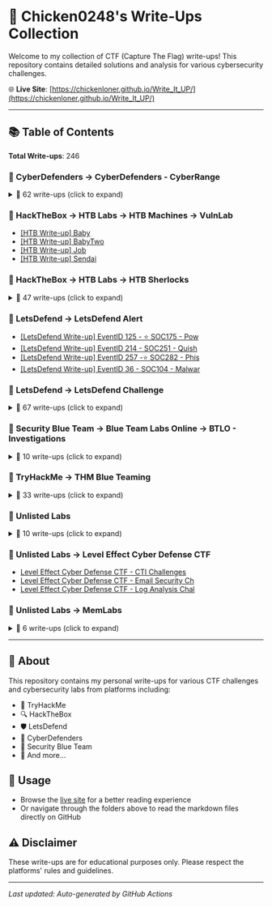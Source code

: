 # 🔐 Chicken0248's Write-Ups Collection

Welcome to my collection of CTF (Capture The Flag) write-ups! This repository contains detailed solutions and analysis for various cybersecurity challenges.

🌐 **Live Site**: [https://chickenloner.github.io/Write_It_UP/](https://chickenloner.github.io/Write_It_UP/)

---

## 📚 Table of Contents

**Total Write-ups**: 246

### 📁 CyberDefenders → CyberDefenders - CyberRange

<details>
<summary>📝 62 write-ups (click to expand)</summary>

- [[CyberDefenders Write-up] 3CX Supply Chain](CyberDefenders/CyberDefenders%20-%20CyberRange/%5BCyberDefenders%20Write-up%5D%203CX%20Supply%20Chain.md)
- [[CyberDefenders Write-up] Acoustic](CyberDefenders/CyberDefenders%20-%20CyberRange/%5BCyberDefenders%20Write-up%5D%20Acoustic.md)
- [[CyberDefenders Write-up] AfricanFalls](CyberDefenders/CyberDefenders%20-%20CyberRange/%5BCyberDefenders%20Write-up%5D%20AfricanFalls.md)
- [[CyberDefenders Write-up] AndroidBreach](CyberDefenders/CyberDefenders%20-%20CyberRange/%5BCyberDefenders%20Write-up%5D%20AndroidBreach.md)
- [[CyberDefenders Write-up] Andromeda Bot](CyberDefenders/CyberDefenders%20-%20CyberRange/%5BCyberDefenders%20Write-up%5D%20Andromeda%20Bot.md)
- [[CyberDefenders Write-up] BankingTroubles](CyberDefenders/CyberDefenders%20-%20CyberRange/%5BCyberDefenders%20Write-up%5D%20BankingTroubles.md)
- [[CyberDefenders Write-up] BlackEnergy](CyberDefenders/CyberDefenders%20-%20CyberRange/%5BCyberDefenders%20Write-up%5D%20BlackEnergy.md)
- [[CyberDefenders Write-up] BlueSky Ransomware](CyberDefenders/CyberDefenders%20-%20CyberRange/%5BCyberDefenders%20Write-up%5D%20BlueSky%20Ransomware.md)
- [[CyberDefenders Write-up] Brave](CyberDefenders/CyberDefenders%20-%20CyberRange/%5BCyberDefenders%20Write-up%5D%20Brave.md)
- [[CyberDefenders Write-up] DeepDive](CyberDefenders/CyberDefenders%20-%20CyberRange/%5BCyberDefenders%20Write-up%5D%20DeepDive.md)
- [[CyberDefenders Write-up] DumpMe](CyberDefenders/CyberDefenders%20-%20CyberRange/%5BCyberDefenders%20Write-up%5D%20DumpMe.md)
- [[CyberDefenders Write-up] Emprisa Maldoc](CyberDefenders/CyberDefenders%20-%20CyberRange/%5BCyberDefenders%20Write-up%5D%20Emprisa%20Maldoc.md)
- [[CyberDefenders Write-up] EscapeRoom](CyberDefenders/CyberDefenders%20-%20CyberRange/%5BCyberDefenders%20Write-up%5D%20EscapeRoom.md)
- [[CyberDefenders Write-up] FakeGPT](CyberDefenders/CyberDefenders%20-%20CyberRange/%5BCyberDefenders%20Write-up%5D%20FakeGPT.md)
- [[CyberDefenders Write-up] Fog Ransomware](CyberDefenders/CyberDefenders%20-%20CyberRange/%5BCyberDefenders%20Write-up%5D%20Fog%20Ransomware.md)
- [[CyberDefenders Write-up] GetPDF](CyberDefenders/CyberDefenders%20-%20CyberRange/%5BCyberDefenders%20Write-up%5D%20GetPDF.md)
- [[CyberDefenders Write-up] GoldenSpray](CyberDefenders/CyberDefenders%20-%20CyberRange/%5BCyberDefenders%20Write-up%5D%20GoldenSpray.md)
- [[CyberDefenders Write-up] GrabThePhisher](CyberDefenders/CyberDefenders%20-%20CyberRange/%5BCyberDefenders%20Write-up%5D%20GrabThePhisher.md)
- [[CyberDefenders Write-up] Hacked](CyberDefenders/CyberDefenders%20-%20CyberRange/%5BCyberDefenders%20Write-up%5D%20Hacked.md)
- [[CyberDefenders Write-up] Hammered](CyberDefenders/CyberDefenders%20-%20CyberRange/%5BCyberDefenders%20Write-up%5D%20Hammered.md)
- [[CyberDefenders Write-up] HawkEye](CyberDefenders/CyberDefenders%20-%20CyberRange/%5BCyberDefenders%20Write-up%5D%20HawkEye.md)
- [[CyberDefenders Write-up] HireMe](CyberDefenders/CyberDefenders%20-%20CyberRange/%5BCyberDefenders%20Write-up%5D%20HireMe.md)
- [[CyberDefenders Write-up] IcedID](CyberDefenders/CyberDefenders%20-%20CyberRange/%5BCyberDefenders%20Write-up%5D%20IcedID.md)
- [[CyberDefenders Write-up] IcedID 2](CyberDefenders/CyberDefenders%20-%20CyberRange/%5BCyberDefenders%20Write-up%5D%20IcedID%202.md)
- [[CyberDefenders Write-up] Injector](CyberDefenders/CyberDefenders%20-%20CyberRange/%5BCyberDefenders%20Write-up%5D%20Injector.md)
- [[CyberDefenders Write-up] Insider](CyberDefenders/CyberDefenders%20-%20CyberRange/%5BCyberDefenders%20Write-up%5D%20Insider.md)
- [[CyberDefenders Write-up] Kerberoasted](CyberDefenders/CyberDefenders%20-%20CyberRange/%5BCyberDefenders%20Write-up%5D%20Kerberoasted.md)
- [[CyberDefenders Write-up] Lespion](CyberDefenders/CyberDefenders%20-%20CyberRange/%5BCyberDefenders%20Write-up%5D%20Lespion.md)
- [[CyberDefenders Write-up] MSIXPhish](CyberDefenders/CyberDefenders%20-%20CyberRange/%5BCyberDefenders%20Write-up%5D%20MSIXPhish.md)
- [[CyberDefenders Write-up] MalDoc101](CyberDefenders/CyberDefenders%20-%20CyberRange/%5BCyberDefenders%20Write-up%5D%20MalDoc101.md)
- [[CyberDefenders Write-up] MeteorHit](CyberDefenders/CyberDefenders%20-%20CyberRange/%5BCyberDefenders%20Write-up%5D%20MeteorHit.md)
- [[CyberDefenders Write-up] MrGamer](CyberDefenders/CyberDefenders%20-%20CyberRange/%5BCyberDefenders%20Write-up%5D%20MrGamer.md)
- [[CyberDefenders Write-up] MrRobot](CyberDefenders/CyberDefenders%20-%20CyberRange/%5BCyberDefenders%20Write-up%5D%20MrRobot.md)
- [[CyberDefenders Write-up] NintendoHunt](CyberDefenders/CyberDefenders%20-%20CyberRange/%5BCyberDefenders%20Write-up%5D%20NintendoHunt.md)
- [[CyberDefenders Write-up] NukeTheBrowser](CyberDefenders/CyberDefenders%20-%20CyberRange/%5BCyberDefenders%20Write-up%5D%20NukeTheBrowser.md)
- [[CyberDefenders Write-up] Obfuscated](CyberDefenders/CyberDefenders%20-%20CyberRange/%5BCyberDefenders%20Write-up%5D%20Obfuscated.md)
- [[CyberDefenders Write-up] Oski](CyberDefenders/CyberDefenders%20-%20CyberRange/%5BCyberDefenders%20Write-up%5D%20Oski.md)
- [[CyberDefenders Write-up] PacketMaze](CyberDefenders/CyberDefenders%20-%20CyberRange/%5BCyberDefenders%20Write-up%5D%20PacketMaze.md)
- [[CyberDefenders Write-up] PhishStrike](CyberDefenders/CyberDefenders%20-%20CyberRange/%5BCyberDefenders%20Write-up%5D%20PhishStrike.md)
- [[CyberDefenders Write-up] Phobos](CyberDefenders/CyberDefenders%20-%20CyberRange/%5BCyberDefenders%20Write-up%5D%20Phobos.md)
- [[CyberDefenders Write-up] PoisonedCredentials](CyberDefenders/CyberDefenders%20-%20CyberRange/%5BCyberDefenders%20Write-up%5D%20PoisonedCredentials.md)
- [[CyberDefenders Write-up] PsExec Hunt](CyberDefenders/CyberDefenders%20-%20CyberRange/%5BCyberDefenders%20Write-up%5D%20PsExec%20Hunt.md)
- [[CyberDefenders Write-up] QBot](CyberDefenders/CyberDefenders%20-%20CyberRange/%5BCyberDefenders%20Write-up%5D%20QBot.md)
- [[CyberDefenders Write-up] Ramnit](CyberDefenders/CyberDefenders%20-%20CyberRange/%5BCyberDefenders%20Write-up%5D%20Ramnit.md)
- [[CyberDefenders Write-up] Red Stealer](CyberDefenders/CyberDefenders%20-%20CyberRange/%5BCyberDefenders%20Write-up%5D%20Red%20Stealer.md)
- [[CyberDefenders Write-up] RedLine](CyberDefenders/CyberDefenders%20-%20CyberRange/%5BCyberDefenders%20Write-up%5D%20RedLine.md)
- [[CyberDefenders Write-up] Reveal](CyberDefenders/CyberDefenders%20-%20CyberRange/%5BCyberDefenders%20Write-up%5D%20Reveal.md)
- [[CyberDefenders Write-up] Seized](CyberDefenders/CyberDefenders%20-%20CyberRange/%5BCyberDefenders%20Write-up%5D%20Seized.md)
- [[CyberDefenders Write-up] ShadowRoast](CyberDefenders/CyberDefenders%20-%20CyberRange/%5BCyberDefenders%20Write-up%5D%20ShadowRoast.md)
- [[CyberDefenders Write-up] SpottedInTheWild](CyberDefenders/CyberDefenders%20-%20CyberRange/%5BCyberDefenders%20Write-up%5D%20SpottedInTheWild.md)
- [[CyberDefenders Write-up] Sysinternals](CyberDefenders/CyberDefenders%20-%20CyberRange/%5BCyberDefenders%20Write-up%5D%20Sysinternals.md)
- [[CyberDefenders Write-up] T1197](CyberDefenders/CyberDefenders%20-%20CyberRange/%5BCyberDefenders%20Write-up%5D%20T1197.md)
- [[CyberDefenders Write-up] The Crime](CyberDefenders/CyberDefenders%20-%20CyberRange/%5BCyberDefenders%20Write-up%5D%20The%20Crime.md)
- [[CyberDefenders Write-up] Tomcat Takeover](CyberDefenders/CyberDefenders%20-%20CyberRange/%5BCyberDefenders%20Write-up%5D%20Tomcat%20Takeover.md)
- [[CyberDefenders Write-up] Trigona Ransomware](CyberDefenders/CyberDefenders%20-%20CyberRange/%5BCyberDefenders%20Write-up%5D%20Trigona%20Ransomware.md)
- [[CyberDefenders Write-up] Ulysses](CyberDefenders/CyberDefenders%20-%20CyberRange/%5BCyberDefenders%20Write-up%5D%20Ulysses.md)
- [[CyberDefenders Write-up] UnPackMe](CyberDefenders/CyberDefenders%20-%20CyberRange/%5BCyberDefenders%20Write-up%5D%20UnPackMe.md)
- [[CyberDefenders Write-up] Web Investigation](CyberDefenders/CyberDefenders%20-%20CyberRange/%5BCyberDefenders%20Write-up%5D%20Web%20Investigation.md)
- [[CyberDefenders Write-up] WebStrike](CyberDefenders/CyberDefenders%20-%20CyberRange/%5BCyberDefenders%20Write-up%5D%20WebStrike.md)
- [[CyberDefenders Write-up] WireDive](CyberDefenders/CyberDefenders%20-%20CyberRange/%5BCyberDefenders%20Write-up%5D%20WireDive.md)
- [[CyberDefenders Write-up] XLM Macros](CyberDefenders/CyberDefenders%20-%20CyberRange/%5BCyberDefenders%20Write-up%5D%20XLM%20Macros.md)
- [[CyberDefenders Write-up] Yellow RAT](CyberDefenders/CyberDefenders%20-%20CyberRange/%5BCyberDefenders%20Write-up%5D%20Yellow%20RAT.md)

</details>

### 📁 HackTheBox → HTB Labs → HTB Machines → VulnLab

- [[HTB Write-up] Baby](HackTheBox/HTB%20Labs/HTB%20Machines/VulnLab/%5BHTB%20Write-up%5D%20Baby.md)
- [[HTB Write-up] BabyTwo](HackTheBox/HTB%20Labs/HTB%20Machines/VulnLab/%5BHTB%20Write-up%5D%20BabyTwo.md)
- [[HTB Write-up] Job](HackTheBox/HTB%20Labs/HTB%20Machines/VulnLab/%5BHTB%20Write-up%5D%20Job.md)
- [[HTB Write-up] Sendai](HackTheBox/HTB%20Labs/HTB%20Machines/VulnLab/%5BHTB%20Write-up%5D%20Sendai.md)

### 📁 HackTheBox → HTB Labs → HTB Sherlocks

<details>
<summary>📝 47 write-ups (click to expand)</summary>

- [[HTB Sherlocks Write-up] APTNightmare](HackTheBox/HTB%20Labs/HTB%20Sherlocks/%5BHTB%20Sherlocks%20Write-up%5D%20APTNightmare.md)
- [[HTB Sherlocks Write-up] APTNightmare-2](HackTheBox/HTB%20Labs/HTB%20Sherlocks/%5BHTB%20Sherlocks%20Write-up%5D%20APTNightmare-2.md)
- [[HTB Sherlocks Write-up] BFT](HackTheBox/HTB%20Labs/HTB%20Sherlocks/%5BHTB%20Sherlocks%20Write-up%5D%20BFT.md)
- [[HTB Sherlocks Write-up] BOughT](HackTheBox/HTB%20Labs/HTB%20Sherlocks/%5BHTB%20Sherlocks%20Write-up%5D%20BOughT.md)
- [[HTB Sherlocks Write-up] Brutus](HackTheBox/HTB%20Labs/HTB%20Sherlocks/%5BHTB%20Sherlocks%20Write-up%5D%20Brutus.md)
- [[HTB Sherlocks Write-up] Bumblebee](HackTheBox/HTB%20Labs/HTB%20Sherlocks/%5BHTB%20Sherlocks%20Write-up%5D%20Bumblebee.md)
- [[HTB Sherlocks Write-up] Campfire-1](HackTheBox/HTB%20Labs/HTB%20Sherlocks/%5BHTB%20Sherlocks%20Write-up%5D%20Campfire-1.md)
- [[HTB Sherlocks Write-up] Campfire-2](HackTheBox/HTB%20Labs/HTB%20Sherlocks/%5BHTB%20Sherlocks%20Write-up%5D%20Campfire-2.md)
- [[HTB Sherlocks Write-up] Compromised](HackTheBox/HTB%20Labs/HTB%20Sherlocks/%5BHTB%20Sherlocks%20Write-up%5D%20Compromised.md)
- [[HTB Sherlocks Write-up] Constellation](HackTheBox/HTB%20Labs/HTB%20Sherlocks/%5BHTB%20Sherlocks%20Write-up%5D%20Constellation.md)
- [[HTB Sherlocks Write-up] CrewCrow](HackTheBox/HTB%20Labs/HTB%20Sherlocks/%5BHTB%20Sherlocks%20Write-up%5D%20CrewCrow.md)
- [[HTB Sherlocks Write-up] CrownJewel-1](HackTheBox/HTB%20Labs/HTB%20Sherlocks/%5BHTB%20Sherlocks%20Write-up%5D%20CrownJewel-1.md)
- [[HTB Sherlocks Write-up] CrownJewel-2](HackTheBox/HTB%20Labs/HTB%20Sherlocks/%5BHTB%20Sherlocks%20Write-up%5D%20CrownJewel-2.md)
- [[HTB Sherlocks Write-up] Detroit becomes Human](HackTheBox/HTB%20Labs/HTB%20Sherlocks/%5BHTB%20Sherlocks%20Write-up%5D%20Detroit%20becomes%20Human.md)
- [[HTB Sherlocks Write-up] Heartbreaker-Continuum](HackTheBox/HTB%20Labs/HTB%20Sherlocks/%5BHTB%20Sherlocks%20Write-up%5D%20Heartbreaker-Continuum.md)
- [[HTB Sherlocks Write-up] Heartbreaker-Denouement](HackTheBox/HTB%20Labs/HTB%20Sherlocks/%5BHTB%20Sherlocks%20Write-up%5D%20Heartbreaker-Denouement.md)
- [[HTB Sherlocks Write-up] Hyperfiletable](HackTheBox/HTB%20Labs/HTB%20Sherlocks/%5BHTB%20Sherlocks%20Write-up%5D%20Hyperfiletable.md)
- [[HTB Sherlocks Write-up] Jingle Bell](HackTheBox/HTB%20Labs/HTB%20Sherlocks/%5BHTB%20Sherlocks%20Write-up%5D%20Jingle%20Bell.md)
- [[HTB Sherlocks Write-up] Jugglin](HackTheBox/HTB%20Labs/HTB%20Sherlocks/%5BHTB%20Sherlocks%20Write-up%5D%20Jugglin.md)
- [[HTB Sherlocks Write-up] Knock Knock](HackTheBox/HTB%20Labs/HTB%20Sherlocks/%5BHTB%20Sherlocks%20Write-up%5D%20Knock%20Knock.md)
- [[HTB Sherlocks Write-up] Litter](HackTheBox/HTB%20Labs/HTB%20Sherlocks/%5BHTB%20Sherlocks%20Write-up%5D%20Litter.md)
- [[HTB Sherlocks Write-up] Lockpick](HackTheBox/HTB%20Labs/HTB%20Sherlocks/%5BHTB%20Sherlocks%20Write-up%5D%20Lockpick.md)
- [[HTB Sherlocks Write-up] Logjammer](HackTheBox/HTB%20Labs/HTB%20Sherlocks/%5BHTB%20Sherlocks%20Write-up%5D%20Logjammer.md)
- [[HTB Sherlocks Write-up] Meerkat](HackTheBox/HTB%20Labs/HTB%20Sherlocks/%5BHTB%20Sherlocks%20Write-up%5D%20Meerkat.md)
- [[HTB Sherlocks Write-up] NeuroSync-D](HackTheBox/HTB%20Labs/HTB%20Sherlocks/%5BHTB%20Sherlocks%20Write-up%5D%20NeuroSync-D.md)
- [[HTB Sherlocks Write-up] Noted](HackTheBox/HTB%20Labs/HTB%20Sherlocks/%5BHTB%20Sherlocks%20Write-up%5D%20Noted.md)
- [[HTB Sherlocks Write-up] Noxious](HackTheBox/HTB%20Labs/HTB%20Sherlocks/%5BHTB%20Sherlocks%20Write-up%5D%20Noxious.md)
- [[HTB Sherlocks Write-up] Nubilum-2](HackTheBox/HTB%20Labs/HTB%20Sherlocks/%5BHTB%20Sherlocks%20Write-up%5D%20Nubilum-2.md)
- [[HTB Sherlocks Write-up] Nuts](HackTheBox/HTB%20Labs/HTB%20Sherlocks/%5BHTB%20Sherlocks%20Write-up%5D%20Nuts.md)
- [[HTB Sherlocks Write-up] OPTinselTrace24-3_ Blizza](HackTheBox/HTB%20Labs/HTB%20Sherlocks/%5BHTB%20Sherlocks%20Write-up%5D%20OPTinselTrace24-3_%20Blizza.md)
- [[HTB Sherlocks Write-up] OPTinselTrace24-4_ Neural](HackTheBox/HTB%20Labs/HTB%20Sherlocks/%5BHTB%20Sherlocks%20Write-up%5D%20OPTinselTrace24-4_%20Neural.md)
- [[HTB Sherlocks Write-up] OpSalwarKameez24-1_ Super](HackTheBox/HTB%20Labs/HTB%20Sherlocks/%5BHTB%20Sherlocks%20Write-up%5D%20OpSalwarKameez24-1_%20Super.md)
- [[HTB Sherlocks Write-up] OpSalwarKameez24-2_ Magic](HackTheBox/HTB%20Labs/HTB%20Sherlocks/%5BHTB%20Sherlocks%20Write-up%5D%20OpSalwarKameez24-2_%20Magic.md)
- [[HTB Sherlocks Write-up] OpSalwarKameez24-4_ Salsa](HackTheBox/HTB%20Labs/HTB%20Sherlocks/%5BHTB%20Sherlocks%20Write-up%5D%20OpSalwarKameez24-4_%20Salsa.md)
- [[HTB Sherlocks Write-up] OpTinselTrace24-1_ Sneaky](HackTheBox/HTB%20Labs/HTB%20Sherlocks/%5BHTB%20Sherlocks%20Write-up%5D%20OpTinselTrace24-1_%20Sneaky.md)
- [[HTB Sherlocks Write-up] Pikaptcha](HackTheBox/HTB%20Labs/HTB%20Sherlocks/%5BHTB%20Sherlocks%20Write-up%5D%20Pikaptcha.md)
- [[HTB Sherlocks Write-up] Psittaciformes](HackTheBox/HTB%20Labs/HTB%20Sherlocks/%5BHTB%20Sherlocks%20Write-up%5D%20Psittaciformes.md)
- [[HTB Sherlocks Write-up] Reaper](HackTheBox/HTB%20Labs/HTB%20Sherlocks/%5BHTB%20Sherlocks%20Write-up%5D%20Reaper.md)
- [[HTB Sherlocks Write-up] ReliableThreat](HackTheBox/HTB%20Labs/HTB%20Sherlocks/%5BHTB%20Sherlocks%20Write-up%5D%20ReliableThreat.md)
- [[HTB Sherlocks Write-up] RogueOne](HackTheBox/HTB%20Labs/HTB%20Sherlocks/%5BHTB%20Sherlocks%20Write-up%5D%20RogueOne.md)
- [[HTB Sherlocks Write-up] Takedown](HackTheBox/HTB%20Labs/HTB%20Sherlocks/%5BHTB%20Sherlocks%20Write-up%5D%20Takedown.md)
- [[HTB Sherlocks Write-up] TickTock](HackTheBox/HTB%20Labs/HTB%20Sherlocks/%5BHTB%20Sherlocks%20Write-up%5D%20TickTock.md)
- [[HTB Sherlocks Write-up] Tracer](HackTheBox/HTB%20Labs/HTB%20Sherlocks/%5BHTB%20Sherlocks%20Write-up%5D%20Tracer.md)
- [[HTB Sherlocks Write-up] Trent](HackTheBox/HTB%20Labs/HTB%20Sherlocks/%5BHTB%20Sherlocks%20Write-up%5D%20Trent.md)
- [[HTB Sherlocks Write-up] Ultimatum](HackTheBox/HTB%20Labs/HTB%20Sherlocks/%5BHTB%20Sherlocks%20Write-up%5D%20Ultimatum.md)
- [[HTB Sherlocks Write-up] Unit42](HackTheBox/HTB%20Labs/HTB%20Sherlocks/%5BHTB%20Sherlocks%20Write-up%5D%20Unit42.md)
- [[HTB Sherlocks Write-up] Unsupervised](HackTheBox/HTB%20Labs/HTB%20Sherlocks/%5BHTB%20Sherlocks%20Write-up%5D%20Unsupervised.md)

</details>

### 📁 LetsDefend → LetsDefend Alert

- [[LetsDefend Write-up] EventID 125 - ⭐ SOC175 - Pow](LetsDefend/LetsDefend%20Alert/%5BLetsDefend%20Write-up%5D%20EventID%20125%20-%20%E2%AD%90%20SOC175%20-%20Pow.md)
- [[LetsDefend Write-up] EventID 214 - SOC251 - Quish](LetsDefend/LetsDefend%20Alert/%5BLetsDefend%20Write-up%5D%20EventID%20214%20-%20SOC251%20-%20Quish.md)
- [[LetsDefend Write-up] EventID 257 -⭐ SOC282 - Phis](LetsDefend/LetsDefend%20Alert/%5BLetsDefend%20Write-up%5D%20EventID%20257%20-%E2%AD%90%20SOC282%20-%20Phis.md)
- [[LetsDefend Write-up] EventID 36 - SOC104 - Malwar](LetsDefend/LetsDefend%20Alert/%5BLetsDefend%20Write-up%5D%20EventID%2036%20-%20SOC104%20-%20Malwar.md)

### 📁 LetsDefend → LetsDefend Challenge

<details>
<summary>📝 67 write-ups (click to expand)</summary>

- [[LetsDefend Write-up] Agniane Stealer](LetsDefend/LetsDefend%20Challenge/%5BLetsDefend%20Write-up%5D%20Agniane%20Stealer.md)
- [[LetsDefend Write-up] AstasiaLoader](LetsDefend/LetsDefend%20Challenge/%5BLetsDefend%20Write-up%5D%20AstasiaLoader.md)
- [[LetsDefend Write-up] Batch Downloader](LetsDefend/LetsDefend%20Challenge/%5BLetsDefend%20Write-up%5D%20Batch%20Downloader.md)
- [[LetsDefend Write-up] Brute Force Attacks](LetsDefend/LetsDefend%20Challenge/%5BLetsDefend%20Write-up%5D%20Brute%20Force%20Attacks.md)
- [[LetsDefend Write-up] Compromised Chat Server](LetsDefend/LetsDefend%20Challenge/%5BLetsDefend%20Write-up%5D%20Compromised%20Chat%20Server.md)
- [[LetsDefend Write-up] Compromised ICS Device](LetsDefend/LetsDefend%20Challenge/%5BLetsDefend%20Write-up%5D%20Compromised%20ICS%20Device.md)
- [[LetsDefend Write-up] Compromised Network Printer](LetsDefend/LetsDefend%20Challenge/%5BLetsDefend%20Write-up%5D%20Compromised%20Network%20Printer.md)
- [[LetsDefend Write-up] Confluence CVE-2023-22527](LetsDefend/LetsDefend%20Challenge/%5BLetsDefend%20Write-up%5D%20Confluence%20CVE-2023-22527.md)
- [[LetsDefend Write-up] DLL Stealer](LetsDefend/LetsDefend%20Challenge/%5BLetsDefend%20Write-up%5D%20DLL%20Stealer.md)
- [[LetsDefend Write-up] Disclose The Agent](LetsDefend/LetsDefend%20Challenge/%5BLetsDefend%20Write-up%5D%20Disclose%20The%20Agent.md)
- [[LetsDefend Write-up] Discord Forensics](LetsDefend/LetsDefend%20Challenge/%5BLetsDefend%20Write-up%5D%20Discord%20Forensics.md)
- [[LetsDefend Write-up] Downloader](LetsDefend/LetsDefend%20Challenge/%5BLetsDefend%20Write-up%5D%20Downloader.md)
- [[LetsDefend Write-up] Email Analysis](LetsDefend/LetsDefend%20Challenge/%5BLetsDefend%20Write-up%5D%20Email%20Analysis.md)
- [[LetsDefend Write-up] Excel 4.0 Macros](LetsDefend/LetsDefend%20Challenge/%5BLetsDefend%20Write-up%5D%20Excel%204.0%20Macros.md)
- [[LetsDefend Write-up] Golang Ransomware](LetsDefend/LetsDefend%20Challenge/%5BLetsDefend%20Write-up%5D%20Golang%20Ransomware.md)
- [[LetsDefend Write-up] Http Basic Auth](LetsDefend/LetsDefend%20Challenge/%5BLetsDefend%20Write-up%5D%20Http%20Basic%20Auth.md)
- [[LetsDefend Write-up] IcedID Malware Family](LetsDefend/LetsDefend%20Challenge/%5BLetsDefend%20Write-up%5D%20IcedID%20Malware%20Family.md)
- [[LetsDefend Write-up] ImageStegano](LetsDefend/LetsDefend%20Challenge/%5BLetsDefend%20Write-up%5D%20ImageStegano.md)
- [[LetsDefend Write-up] Infection with Cobalt Strike](LetsDefend/LetsDefend%20Challenge/%5BLetsDefend%20Write-up%5D%20Infection%20with%20Cobalt%20Strike.md)
- [[LetsDefend Write-up] Investigate Web Attack](LetsDefend/LetsDefend%20Challenge/%5BLetsDefend%20Write-up%5D%20Investigate%20Web%20Attack.md)
- [[LetsDefend Write-up] Java Shellcode](LetsDefend/LetsDefend%20Challenge/%5BLetsDefend%20Write-up%5D%20Java%20Shellcode.md)
- [[LetsDefend Write-up] Kernel Exploit](LetsDefend/LetsDefend%20Challenge/%5BLetsDefend%20Write-up%5D%20Kernel%20Exploit.md)
- [[LetsDefend Write-up] Kimsuky APT Group](LetsDefend/LetsDefend%20Challenge/%5BLetsDefend%20Write-up%5D%20Kimsuky%20APT%20Group.md)
- [[LetsDefend Write-up] Linux Disk Forensics](LetsDefend/LetsDefend%20Challenge/%5BLetsDefend%20Write-up%5D%20Linux%20Disk%20Forensics.md)
- [[LetsDefend Write-up] Linux Forensics](LetsDefend/LetsDefend%20Challenge/%5BLetsDefend%20Write-up%5D%20Linux%20Forensics.md)
- [[LetsDefend Write-up] Linux Memory Forensics](LetsDefend/LetsDefend%20Challenge/%5BLetsDefend%20Write-up%5D%20Linux%20Memory%20Forensics.md)
- [[LetsDefend Write-up] LockBit](LetsDefend/LetsDefend%20Challenge/%5BLetsDefend%20Write-up%5D%20LockBit.md)
- [[LetsDefend Write-up] Log Analysis With Sysmon](LetsDefend/LetsDefend%20Challenge/%5BLetsDefend%20Write-up%5D%20Log%20Analysis%20With%20Sysmon.md)
- [[LetsDefend Write-up] MSHTML](LetsDefend/LetsDefend%20Challenge/%5BLetsDefend%20Write-up%5D%20MSHTML.md)
- [[LetsDefend Write-up] Malicious AutoIT](LetsDefend/LetsDefend%20Challenge/%5BLetsDefend%20Write-up%5D%20Malicious%20AutoIT.md)
- [[LetsDefend Write-up] Malicious Chrome Extension](LetsDefend/LetsDefend%20Challenge/%5BLetsDefend%20Write-up%5D%20Malicious%20Chrome%20Extension.md)
- [[LetsDefend Write-up] Malicious Doc](LetsDefend/LetsDefend%20Challenge/%5BLetsDefend%20Write-up%5D%20Malicious%20Doc.md)
- [[LetsDefend Write-up] Malicious VBA](LetsDefend/LetsDefend%20Challenge/%5BLetsDefend%20Write-up%5D%20Malicious%20VBA.md)
- [[LetsDefend Write-up] Malicious Web Traffic Analys](LetsDefend/LetsDefend%20Challenge/%5BLetsDefend%20Write-up%5D%20Malicious%20Web%20Traffic%20Analys.md)
- [[LetsDefend Write-up] Malicious WordPress Plugin](LetsDefend/LetsDefend%20Challenge/%5BLetsDefend%20Write-up%5D%20Malicious%20WordPress%20Plugin.md)
- [[LetsDefend Write-up] Memory Analysis](LetsDefend/LetsDefend%20Challenge/%5BLetsDefend%20Write-up%5D%20Memory%20Analysis.md)
- [[LetsDefend Write-up] NTFS Forensics](LetsDefend/LetsDefend%20Challenge/%5BLetsDefend%20Write-up%5D%20NTFS%20Forensics.md)
- [[LetsDefend Write-up] Obfuscated JavaScript](LetsDefend/LetsDefend%20Challenge/%5BLetsDefend%20Write-up%5D%20Obfuscated%20JavaScript.md)
- [[LetsDefend Write-up] Obfuscated RAT](LetsDefend/LetsDefend%20Challenge/%5BLetsDefend%20Write-up%5D%20Obfuscated%20RAT.md)
- [[LetsDefend Write-up] PCAP Analysis](LetsDefend/LetsDefend%20Challenge/%5BLetsDefend%20Write-up%5D%20PCAP%20Analysis.md)
- [[LetsDefend Write-up] PDF Analysis](LetsDefend/LetsDefend%20Challenge/%5BLetsDefend%20Write-up%5D%20PDF%20Analysis.md)
- [[LetsDefend Write-up] PDFURI](LetsDefend/LetsDefend%20Challenge/%5BLetsDefend%20Write-up%5D%20PDFURI.md)
- [[LetsDefend Write-up] PHP-CGI (CVE-2024-4577)](LetsDefend/LetsDefend%20Challenge/%5BLetsDefend%20Write-up%5D%20PHP-CGI%20%28CVE-2024-4577%29.md)
- [[LetsDefend Write-up] Phishing Email](LetsDefend/LetsDefend%20Challenge/%5BLetsDefend%20Write-up%5D%20Phishing%20Email.md)
- [[LetsDefend Write-up] Port Scan Activity](LetsDefend/LetsDefend%20Challenge/%5BLetsDefend%20Write-up%5D%20Port%20Scan%20Activity.md)
- [[LetsDefend Write-up] PowerShell Script](LetsDefend/LetsDefend%20Challenge/%5BLetsDefend%20Write-up%5D%20PowerShell%20Script.md)
- [[LetsDefend Write-up] Presentation As a Malware](LetsDefend/LetsDefend%20Challenge/%5BLetsDefend%20Write-up%5D%20Presentation%20As%20a%20Malware.md)
- [[LetsDefend Write-up] PrintNightmare](LetsDefend/LetsDefend%20Challenge/%5BLetsDefend%20Write-up%5D%20PrintNightmare.md)
- [[LetsDefend Write-up] QakBot Malware](LetsDefend/LetsDefend%20Challenge/%5BLetsDefend%20Write-up%5D%20QakBot%20Malware.md)
- [[LetsDefend Write-up] Ransomware Attack](LetsDefend/LetsDefend%20Challenge/%5BLetsDefend%20Write-up%5D%20Ransomware%20Attack.md)
- [[LetsDefend Write-up] RegistryHive](LetsDefend/LetsDefend%20Challenge/%5BLetsDefend%20Write-up%5D%20RegistryHive.md)
- [[LetsDefend Write-up] Remote Working](LetsDefend/LetsDefend%20Challenge/%5BLetsDefend%20Write-up%5D%20Remote%20Working.md)
- [[LetsDefend Write-up] Revenge RAT](LetsDefend/LetsDefend%20Challenge/%5BLetsDefend%20Write-up%5D%20Revenge%20RAT.md)
- [[LetsDefend Write-up] Serpent Stealer](LetsDefend/LetsDefend%20Challenge/%5BLetsDefend%20Write-up%5D%20Serpent%20Stealer.md)
- [[LetsDefend Write-up] Shellshock Attack](LetsDefend/LetsDefend%20Challenge/%5BLetsDefend%20Write-up%5D%20Shellshock%20Attack.md)
- [[LetsDefend Write-up] Suspicious Browser Extension](LetsDefend/LetsDefend%20Challenge/%5BLetsDefend%20Write-up%5D%20Suspicious%20Browser%20Extension.md)
- [[LetsDefend Write-up] Suspicious Python Package](LetsDefend/LetsDefend%20Challenge/%5BLetsDefend%20Write-up%5D%20Suspicious%20Python%20Package.md)
- [[LetsDefend Write-up] TeamViewer Forensics](LetsDefend/LetsDefend%20Challenge/%5BLetsDefend%20Write-up%5D%20TeamViewer%20Forensics.md)
- [[LetsDefend Write-up] Upstyle Backdoor](LetsDefend/LetsDefend%20Challenge/%5BLetsDefend%20Write-up%5D%20Upstyle%20Backdoor.md)
- [[LetsDefend Write-up] WannaCry Ransomware](LetsDefend/LetsDefend%20Challenge/%5BLetsDefend%20Write-up%5D%20WannaCry%20Ransomware.md)
- [[LetsDefend Write-up] WinRAR 0-Day](LetsDefend/LetsDefend%20Challenge/%5BLetsDefend%20Write-up%5D%20WinRAR%200-Day.md)
- [[LetsDefend Write-up] Windows Memory Dump](LetsDefend/LetsDefend%20Challenge/%5BLetsDefend%20Write-up%5D%20Windows%20Memory%20Dump.md)
- [[LetsDefend Write-up] Windows Registry](LetsDefend/LetsDefend%20Challenge/%5BLetsDefend%20Write-up%5D%20Windows%20Registry.md)
- [[LetsDefend Write-up] Windows Theme Spoofing](LetsDefend/LetsDefend%20Challenge/%5BLetsDefend%20Write-up%5D%20Windows%20Theme%20Spoofing.md)
- [[LetsDefend Write-up] YARA Rule](LetsDefend/LetsDefend%20Challenge/%5BLetsDefend%20Write-up%5D%20YARA%20Rule.md)
- [[LetsDefend Write-up] cl0p Malware](LetsDefend/LetsDefend%20Challenge/%5BLetsDefend%20Write-up%5D%20cl0p%20Malware.md)
- [[LetsDefend Write-up] macOS Malware](LetsDefend/LetsDefend%20Challenge/%5BLetsDefend%20Write-up%5D%20macOS%20Malware.md)

</details>

### 📁 Security Blue Team → Blue Team Labs Online → BTLO - Investigations

<details>
<summary>📝 10 write-ups (click to expand)</summary>

- [[BTLO Write-up] Aspen](Security%20Blue%20Team/Blue%20Team%20Labs%20Online/BTLO%20-%20Investigations/%5BBTLO%20Write-up%5D%20Aspen.md)
- [[BTLO Write-up] Deep Freeze](Security%20Blue%20Team/Blue%20Team%20Labs%20Online/BTLO%20-%20Investigations/%5BBTLO%20Write-up%5D%20Deep%20Freeze.md)
- [[BTLO Write-up] Haunted](Security%20Blue%20Team/Blue%20Team%20Labs%20Online/BTLO%20-%20Investigations/%5BBTLO%20Write-up%5D%20Haunted.md)
- [[BTLO Write-up] Krampus](Security%20Blue%20Team/Blue%20Team%20Labs%20Online/BTLO%20-%20Investigations/%5BBTLO%20Write-up%5D%20Krampus.md)
- [[BTLO Write-up] Masquerade](Security%20Blue%20Team/Blue%20Team%20Labs%20Online/BTLO%20-%20Investigations/%5BBTLO%20Write-up%5D%20Masquerade.md)
- [[BTLO Write-up] Nonyx](Security%20Blue%20Team/Blue%20Team%20Labs%20Online/BTLO%20-%20Investigations/%5BBTLO%20Write-up%5D%20Nonyx.md)
- [[BTLO Write-up] Ozarks](Security%20Blue%20Team/Blue%20Team%20Labs%20Online/BTLO%20-%20Investigations/%5BBTLO%20Write-up%5D%20Ozarks.md)
- [[BTLO Write-up] PikaBoo](Security%20Blue%20Team/Blue%20Team%20Labs%20Online/BTLO%20-%20Investigations/%5BBTLO%20Write-up%5D%20PikaBoo.md)
- [[BTLO Write-up] Typhon](Security%20Blue%20Team/Blue%20Team%20Labs%20Online/BTLO%20-%20Investigations/%5BBTLO%20Write-up%5D%20Typhon.md)
- [[Blue Team Labs Online Write-up] Countdown](Security%20Blue%20Team/Blue%20Team%20Labs%20Online/BTLO%20-%20Investigations/%5BBlue%20Team%20Labs%20Online%20Write-up%5D%20Countdown.md)

</details>

### 📁 TryHackMe → THM Blue Teaming

<details>
<summary>📝 33 write-ups (click to expand)</summary>

- [[THM Write-up] APIWizards Breach](TryHackMe/THM%20Blue%20Teaming/%5BTHM%20Write-up%5D%20APIWizards%20Breach.md)
- [[THM Write-up] Benign](TryHackMe/THM%20Blue%20Teaming/%5BTHM%20Write-up%5D%20Benign.md)
- [[THM Write-up] Blizzard](TryHackMe/THM%20Blue%20Teaming/%5BTHM%20Write-up%5D%20Blizzard.md)
- [[THM Write-up] Block](TryHackMe/THM%20Blue%20Teaming/%5BTHM%20Write-up%5D%20Block.md)
- [[THM Write-up] Boogeyman 1](TryHackMe/THM%20Blue%20Teaming/%5BTHM%20Write-up%5D%20Boogeyman%201.md)
- [[THM Write-up] Boogeyman 2](TryHackMe/THM%20Blue%20Teaming/%5BTHM%20Write-up%5D%20Boogeyman%202.md)
- [[THM Write-up] Boogeyman 3](TryHackMe/THM%20Blue%20Teaming/%5BTHM%20Write-up%5D%20Boogeyman%203.md)
- [[THM Write-up] Carnage](TryHackMe/THM%20Blue%20Teaming/%5BTHM%20Write-up%5D%20Carnage.md)
- [[THM Write-up] Dead End_](TryHackMe/THM%20Blue%20Teaming/%5BTHM%20Write-up%5D%20Dead%20End_.md)
- [[THM Write-up] Disgruntled](TryHackMe/THM%20Blue%20Teaming/%5BTHM%20Write-up%5D%20Disgruntled.md)
- [[THM Write-up] Disk Analysis & Autopsy](TryHackMe/THM%20Blue%20Teaming/%5BTHM%20Write-up%5D%20Disk%20Analysis%20%26%20Autopsy.md)
- [[THM Write-up] DiskFiltration](TryHackMe/THM%20Blue%20Teaming/%5BTHM%20Write-up%5D%20DiskFiltration.md)
- [[THM Write-up] Diskrupt](TryHackMe/THM%20Blue%20Teaming/%5BTHM%20Write-up%5D%20Diskrupt.md)
- [[THM Write-up] ExfilNode](TryHackMe/THM%20Blue%20Teaming/%5BTHM%20Write-up%5D%20ExfilNode.md)
- [[THM Write-up] Hunt Me I Payment Collectors](TryHackMe/THM%20Blue%20Teaming/%5BTHM%20Write-up%5D%20Hunt%20Me%20I%20Payment%20Collectors.md)
- [[THM Write-up] Investigating with Splunk](TryHackMe/THM%20Blue%20Teaming/%5BTHM%20Write-up%5D%20Investigating%20with%20Splunk.md)
- [[THM Write-up] IronShade](TryHackMe/THM%20Blue%20Teaming/%5BTHM%20Write-up%5D%20IronShade.md)
- [[THM Write-up] ItsyBitsy](TryHackMe/THM%20Blue%20Teaming/%5BTHM%20Write-up%5D%20ItsyBitsy.md)
- [[THM Write-up] Juicy Details](TryHackMe/THM%20Blue%20Teaming/%5BTHM%20Write-up%5D%20Juicy%20Details.md)
- [[THM Write-up] Memory Forensics](TryHackMe/THM%20Blue%20Teaming/%5BTHM%20Write-up%5D%20Memory%20Forensics.md)
- [[THM Write-up] New Hire Old Artifacts](TryHackMe/THM%20Blue%20Teaming/%5BTHM%20Write-up%5D%20New%20Hire%20Old%20Artifacts.md)
- [[THM Write-up] PS Eclipse](TryHackMe/THM%20Blue%20Teaming/%5BTHM%20Write-up%5D%20PS%20Eclipse.md)
- [[THM Write-up] ParrotPost Phishing Analysis](TryHackMe/THM%20Blue%20Teaming/%5BTHM%20Write-up%5D%20ParrotPost%20Phishing%20Analysis.md)
- [[THM Write-up] Phishing Analysis Tools (Case 1-3)](TryHackMe/THM%20Blue%20Teaming/%5BTHM%20Write-up%5D%20Phishing%20Analysis%20Tools%20%28Case%201-3%29.md)
- [[THM Write-up] REvil Corp](TryHackMe/THM%20Blue%20Teaming/%5BTHM%20Write-up%5D%20REvil%20Corp.md)
- [[THM Write-up] Retracted](TryHackMe/THM%20Blue%20Teaming/%5BTHM%20Write-up%5D%20Retracted.md)
- [[THM Write-up] Secret Recipe](TryHackMe/THM%20Blue%20Teaming/%5BTHM%20Write-up%5D%20Secret%20Recipe.md)
- [[THM Write-up] Slingshot](TryHackMe/THM%20Blue%20Teaming/%5BTHM%20Write-up%5D%20Slingshot.md)
- [[THM Write-up] Snapped Phish-ing Line](TryHackMe/THM%20Blue%20Teaming/%5BTHM%20Write-up%5D%20Snapped%20Phish-ing%20Line.md)
- [[THM Write-up] Tardigrade](TryHackMe/THM%20Blue%20Teaming/%5BTHM%20Write-up%5D%20Tardigrade.md)
- [[THM Write-up] Tempest](TryHackMe/THM%20Blue%20Teaming/%5BTHM%20Write-up%5D%20Tempest.md)
- [[THM Write-up] The Greenholt Phish](TryHackMe/THM%20Blue%20Teaming/%5BTHM%20Write-up%5D%20The%20Greenholt%20Phish.md)
- [[THM Write-up] Unattended](TryHackMe/THM%20Blue%20Teaming/%5BTHM%20Write-up%5D%20Unattended.md)

</details>

### 📁 Unlisted Labs

<details>
<summary>📝 10 write-ups (click to expand)</summary>

- [CyGenixCTF Write-up](Unlisted%20Labs/CyGenixCTF%20Write-up.md)
- [Cyber Range Thailand 2024 (Qualifier)](Unlisted%20Labs/Cyber%20Range%20Thailand%202024%20%28Qualifier%29.md)
- [Cyber Range Thailand 2024 [Final] - Review - No wr](Unlisted%20Labs/Cyber%20Range%20Thailand%202024%20%5BFinal%5D%20-%20Review%20-%20No%20wr.md)
- [CyberSpaceCTF 2024 - Memory (Forensic Challenge) -](Unlisted%20Labs/CyberSpaceCTF%202024%20-%20Memory%20%28Forensic%20Challenge%29%20-.md)
- [CyberSpaceCTF 2024 - Social Distancing (Forensic C](Unlisted%20Labs/CyberSpaceCTF%202024%20-%20Social%20Distancing%20%28Forensic%20C.md)
- [SPG Bloody Xmas CTF 2024 Incident & Rev](Unlisted%20Labs/SPG%20Bloody%20Xmas%20CTF%202024%20Incident%20%26%20Rev.md)
- [SPG Hackloween CTF 2024 Log and Incident](Unlisted%20Labs/SPG%20Hackloween%20CTF%202024%20Log%20and%20Incident.md)
- [THCTT2024 - Network_Forensic_Mobile - MaAowHa](Unlisted%20Labs/THCTT2024%20-%20Network_Forensic_Mobile%20-%20MaAowHa.md)
- [THCTT2024 - Reverse_Crypto_Programming - MaAowHa](Unlisted%20Labs/THCTT2024%20-%20Reverse_Crypto_Programming%20-%20MaAowHa.md)
- [n00bz CTF 2024 Write-up (ByTheW4y Team)](Unlisted%20Labs/n00bz%20CTF%202024%20Write-up%20%28ByTheW4y%20Team%29.md)

</details>

### 📁 Unlisted Labs → Level Effect Cyber Defense CTF

- [Level Effect Cyber Defense CTF - CTI Challenges](Unlisted%20Labs/Level%20Effect%20Cyber%20Defense%20CTF/Level%20Effect%20Cyber%20Defense%20CTF%20-%20CTI%20Challenges.md)
- [Level Effect Cyber Defense CTF - Email Security Ch](Unlisted%20Labs/Level%20Effect%20Cyber%20Defense%20CTF/Level%20Effect%20Cyber%20Defense%20CTF%20-%20Email%20Security%20Ch.md)
- [Level Effect Cyber Defense CTF - Log Analysis Chal](Unlisted%20Labs/Level%20Effect%20Cyber%20Defense%20CTF/Level%20Effect%20Cyber%20Defense%20CTF%20-%20Log%20Analysis%20Chal.md)

### 📁 Unlisted Labs → MemLabs

<details>
<summary>📝 6 write-ups (click to expand)</summary>

- [[MemLabs Write-up] MemLabs Lab 1 - Beginner_s Luck](Unlisted%20Labs/MemLabs/%5BMemLabs%20Write-up%5D%20MemLabs%20Lab%201%20-%20Beginner_s%20Luck.md)
- [[MemLabs Write-up] MemLabs Lab 2 - A New World](Unlisted%20Labs/MemLabs/%5BMemLabs%20Write-up%5D%20MemLabs%20Lab%202%20-%20A%20New%20World.md)
- [[MemLabs Write-up] MemLabs Lab 3 - The Evil_s Den](Unlisted%20Labs/MemLabs/%5BMemLabs%20Write-up%5D%20MemLabs%20Lab%203%20-%20The%20Evil_s%20Den.md)
- [[MemLabs Write-up] MemLabs Lab 4 - Obsession](Unlisted%20Labs/MemLabs/%5BMemLabs%20Write-up%5D%20MemLabs%20Lab%204%20-%20Obsession.md)
- [[MemLabs Write-up] MemLabs Lab 5 - Black Tuesday](Unlisted%20Labs/MemLabs/%5BMemLabs%20Write-up%5D%20MemLabs%20Lab%205%20-%20Black%20Tuesday.md)
- [[MemLabs Write-up] MemLabs Lab 6 - The Reckoning](Unlisted%20Labs/MemLabs/%5BMemLabs%20Write-up%5D%20MemLabs%20Lab%206%20-%20The%20Reckoning.md)

</details>

---

## 🚀 About

This repository contains my personal write-ups for various CTF challenges and cybersecurity labs from platforms including:

- 🎯 TryHackMe
- 🔍 HackTheBox
- 🛡️ LetsDefend
- 🔐 CyberDefenders
- 💙 Security Blue Team
- 🧩 And more...

## 📝 Usage

- Browse the [live site](https://chickenloner.github.io/Write_It_UP/) for a better reading experience
- Or navigate through the folders above to read the markdown files directly on GitHub

## ⚠️ Disclaimer

These write-ups are for educational purposes only. Please respect the platforms' rules and guidelines.

---

*Last updated: Auto-generated by GitHub Actions*
